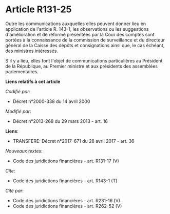 # Article R131-25

Outre les communications auxquelles elles peuvent donner lieu en application de l'article R. 143-1, les observations ou les
suggestions d'amélioration et de réforme présentées par la Cour des comptes sont portées à la connaissance de la commission
de surveillance et du directeur général de la Caisse des dépôts et consignations ainsi que, le cas échéant, des ministres
intéressés. 

S'il y a lieu, elles font l'objet de communications particulières au Président de la République, au Premier ministre et aux
présidents des assemblées parlementaires.

**Liens relatifs à cet article**

_Codifié par_:

  - Décret n°2000-338 du 14 avril 2000

_Modifié par_:

  - Décret n°2013-268 du 29 mars 2013 - art. 16

**Liens**:

  - TRANSFERE: Décret n°2017-671 du 28 avril 2017 - art. 36

_Nouveaux textes_:

  - Code des juridictions financières - art. R131-17 (V)

_Cite_:

  - Code des juridictions financières - art. R143-1 (T)

_Cité par_:

  - Code des juridictions financières - art. R231-16 (V)
  - Code des juridictions financières - art. R262-52 (V)
